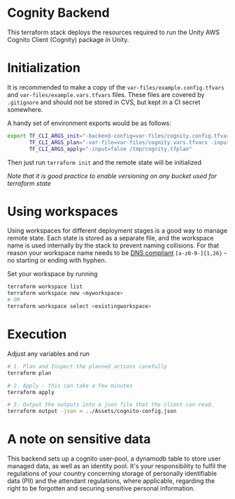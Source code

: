 Cognity Backend
===

This terraform stack deploys the resources required to run the Unity AWS Cognito Client (Cognity) package in Unity.

# Initialization

It is recommended to make a copy of the `var-files/example.config.tfvars` and `var-files/example.vars.tfvars` files. These files are covered by `.gitignore` and should not be stored in CVS, but kept in a CI secret somewhere.

A handy set of environment exports would be as follows:

```bash
export TF_CLI_ARGS_init="-backend-config=var-files/cognity.config.tfvars -input=false" \
       TF_CLI_ARGS_plan="-var-file=var-files/cognity.vars.tfvars -input=false -out /tmp/cognity.tfplan" \
       TF_CLI_ARGS_apply="-input=false /tmp/cognity.tfplan"
```

Then just run `terraform init` and the remote state will be initialized

*Note that it is good practice to enable versioning on any bucket used for terraform state*

# Using workspaces

Using workspaces for different deployment stages is a good way to manage remote state. Each state is stored as a separate file, and the workspace name is used internally by the stack to prevent naming collisions. For that reason your workspace name needs to be [DNS compliant](https://tools.ietf.org/html/rfc1123) `[a-z0-9-]{1,26}` - no starting or ending with hyphen.

Set your workspace by running

```bash
terraform workspace list
terraform workspace new <myworkspace>
# OR
terraform workspace select <existingworkspace>
```

# Execution

Adjust any variables and run

```bash
# 1. Plan and Inspect the planned actions carefully
terraform plan

# 2. Apply - this can take a few minutes
terraform apply

# 3. Output the outputs into a json file that the client can read.
terraform output -json > ../Assets/cognito-config.json
```

# A note on sensitive data

This backend sets up a cognito user-pool, a dynamodb table to store user managed data, as well as an identity pool. It's your responsibility to fulfil the regulations of your country concerning storage of personally identifiable data (PII) and the attendant regulations, where applicable, regarding the right to be forgotten and securing sensitive personal information.
